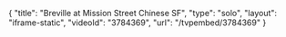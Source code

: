 {
    "title": "Breville at Mission Street Chinese SF",
    "type": "solo",
    "layout": "iframe-static",
    "videoId": "3784369",
    "url": "\/tvpembed\/3784369"
}